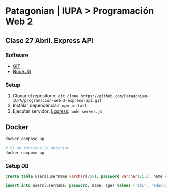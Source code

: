 # Patagonian | IUPA > Programación Web 2

## Clase 27 Abril. Express API

### Software

- [GIT](https://git-scm.com)
- [Node.JS](https://nodejs.org/es)

### Setup

1. Clonar el repositorio: `git clone https://github.com/Patagonian-IUPA/programacion-web-2-express-api.git`
2. Instalar dependencias: `npm install`
3. Ejecutar servidor: [Express](https://expressjs.com/es/): `node server.js`

## Docker

```bash
docker compose up

# Si no funciona lo anterior
docker-compose up
```

### Setup DB

```sql
create table users(username varchar(255), password varchar(255), name varchar(255), age smallint, id int not null primary key auto_increment);

insert into users(username, password, name, age) values ('edu', 'educuomo', 'Eduardo Cuomo', 33);
```
